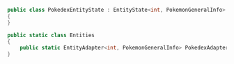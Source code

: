 ﻿```csharp
public class PokedexEntityState : EntityState<int, PokemonGeneralInfo>
{
}

public static class Entities
{
    public static EntityAdapter<int, PokemonGeneralInfo> PokedexAdapter = EntityAdapter<int, PokemonGeneralInfo>.Create(item => item.Id);
}
```